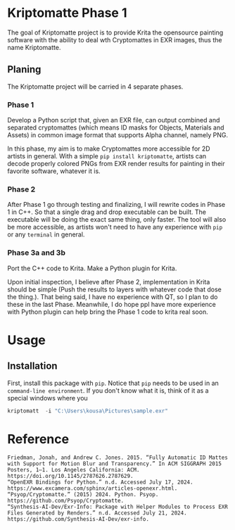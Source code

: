 # Kriptomatte Phase 1
The goal of Kriptomatte project is to provide Krita the opensource painting software with the ability to deal wth Cryptomattes in EXR images, thus the name Kriptomatte.

## Planing

The Kriptomatte project will be carried in 4 separate phases.

### Phase 1

Develop a Python script that, given an EXR file, can output combined and separated cryptomattes (which  means ID masks for Objects, Materials and Assets) in common image format that supports Alpha channel, namely PNG.

In this phase, my aim is to make Cryptomattes more accessible for 2D artists in general. With a simple `pip install kriptomatte`, artists can decode properly colored PNGs from EXR render results for painting in their favorite software, whatever it is.

### Phase 2

After Phase 1 go through testing and finalizing, I will rewrite codes in Phase 1 in C++. So that a single drag and drop executable can be built. The executable will be doing the exact same thing, only faster. The tool will also be more accessible, as artists won't need to have any experience with `pip` or any `terminal` in general.

### Phase 3a and 3b

Port the C++ code to Krita.
Make a Python plugin for Krita.

Upon initial inspection, I believe after Phase 2, implementation in Krita should be simple (Push the results to layers with whatever code that dose the thing.). That being said, I have no experience with QT, so I plan to do these in the last Phase. Meanwhile, I do hope ppl have more experience with Python plugin can help bring the Phase 1 code to krita real soon.


# Usage

## Installation 
First, install this package with `pip`. Notice that `pip` needs to be used in an `command-line environment`. If you don't know what it is, think of it as a special windows where you 

```python
kriptomatt  -i "C:\Users\kousa\Pictures\sample.exr"
```

# Reference
```ref
Friedman, Jonah, and Andrew C. Jones. 2015. “Fully Automatic ID Mattes with Support for Motion Blur and Transparency.” In ACM SIGGRAPH 2015 Posters, 1–1. Los Angeles California: ACM. https://doi.org/10.1145/2787626.2787629.
“OpenEXR Bindings for Python.” n.d. Accessed July 17, 2024. https://www.excamera.com/sphinx/articles-openexr.html.
“Psyop/Cryptomatte.” (2015) 2024. Python. Psyop. https://github.com/Psyop/Cryptomatte.
“Synthesis-AI-Dev/Exr-Info: Package with Helper Modules to Process EXR Files Generated by Renders.” n.d. Accessed July 21, 2024. https://github.com/Synthesis-AI-Dev/exr-info.
```